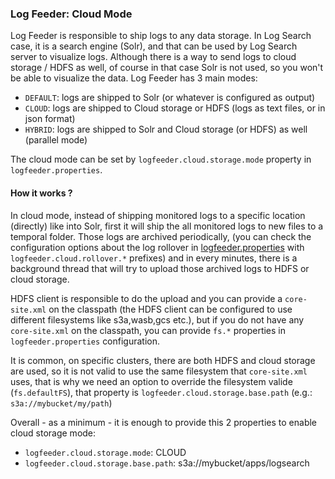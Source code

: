 <!---
Licensed to the Apache Software Foundation (ASF) under one or more
contributor license agreements. See the NOTICE file distributed with
this work for additional information regarding copyright ownership.
The ASF licenses this file to You under the Apache License, Version 2.0
(the "License"); you may not use this file except in compliance with
the License. You may obtain a copy of the License at

http://www.apache.org/licenses/LICENSE-2.0

Unless required by applicable law or agreed to in writing, software
distributed under the License is distributed on an "AS IS" BASIS,
WITHOUT WARRANTIES OR CONDITIONS OF ANY KIND, either express or implied.
See the License for the specific language governing permissions and
limitations under the License.
-->

### Log Feeder: Cloud Mode

Log Feeder is responsible to ship logs to any data storage. In Log Search case, it is a search engine (Solr), and that can be used by Log Search server to visualize logs.
Although there is a way to send logs to cloud storage / HDFS as well, of course in that case Solr is not used, so you won't be able to visualize the data. Log Feeder has 3 main modes:

- `DEFAULT`: logs are shipped to Solr (or whatever is configured as output)
- `CLOUD`: logs are shipped to Cloud storage or HDFS (logs as text files, or in json format)
- `HYBRID`: logs are shipped to Solr and Cloud storage (or HDFS) as well (parallel mode) 

The cloud mode can be set by `logfeeder.cloud.storage.mode` property in `logfeeder.properties`.

#### How it works ?

In cloud mode, instead of shipping monitored logs to a specific location (directly) like into Solr, first it will ship the all monitored logs to new files to a temporal folder. Those logs are archived periodically, (you can check the configuration options about the log rollover in [logfeeder.properties](#logfeeder_properties.md) with `logfeeder.cloud.rollover.*` prefixes) and in every minutes, there is a background thread that will try to upload those archived logs to HDFS or cloud storage. 

HDFS client is responsible to do the upload and you can provide a `core-site.xml` on the classpath (the HDFS client can be configured to use different filesystems like s3a,wasb,gcs etc.), but if you do not have any `core-site.xml` on the classpath, you can provide `fs.*` properties in `logfeeder.properties` configuration. 

It is common, on specific clusters, there are both HDFS and cloud storage are used, so it is not valid to use the same filesystem that `core-site.xml` uses, that is why we need an option to override the filesystem valide (`fs.defaultFS`), that property is `logfeeder.cloud.storage.base.path` (e.g.: `s3a://mybucket/my/path`)

Overall - as a minimum - it is enough to provide this 2 properties to enable cloud storage mode:

- `logfeeder.cloud.storage.mode`: CLOUD
- `logfeeder.cloud.storage.base.path`: s3a://mybucket/apps/logsearch
